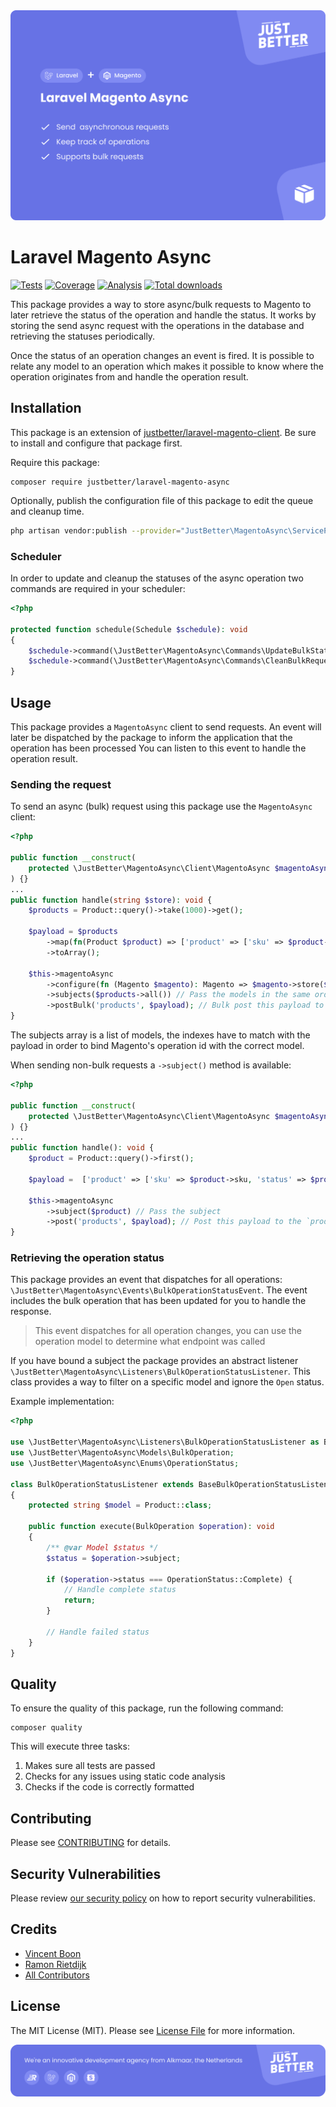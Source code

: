 <a href="https://github.com/justbetter/laravel-magento-async" title="JustBetter">
    <img src="./art/banner.svg" alt="Banner">
</a>

# Laravel Magento Async

<p>
    <a href="https://github.com/justbetter/laravel-magento-async"><img src="https://img.shields.io/github/actions/workflow/status/justbetter/laravel-magento-async/tests.yml?label=tests&style=flat-square" alt="Tests"></a>
    <a href="https://github.com/justbetter/laravel-magento-async"><img src="https://img.shields.io/github/actions/workflow/status/justbetter/laravel-magento-async/coverage.yml?label=coverage&style=flat-square" alt="Coverage"></a>
    <a href="https://github.com/justbetter/laravel-magento-async"><img src="https://img.shields.io/github/actions/workflow/status/justbetter/laravel-magento-async/analyse.yml?label=analysis&style=flat-square" alt="Analysis"></a>
    <a href="https://github.com/justbetter/laravel-magento-async"><img src="https://img.shields.io/packagist/dt/justbetter/laravel-magento-async?color=blue&style=flat-square" alt="Total downloads"></a>
</p>

This package provides a way to store async/bulk requests to Magento to later retrieve the status of the operation and handle the status.
It works by storing the send async request with the operations in the database and retrieving the statuses periodically.

Once the status of an operation changes an event is fired.
It is possible to relate any model to an operation which makes it possible to know where the operation originates from and handle the operation result.


## Installation

This package is an extension of [justbetter/laravel-magento-client](https://github.com/justbetter/laravel-magento-client/).
Be sure to install and configure that package first.

Require this package:

```shell
composer require justbetter/laravel-magento-async
```

Optionally, publish the configuration file of this package to edit the queue and cleanup time.

```bash
php artisan vendor:publish --provider="JustBetter\MagentoAsync\ServiceProvider" --tag=config
```

### Scheduler

In order to update and cleanup the statuses of the async operation two commands are required in your scheduler:

```php
<?php

protected function schedule(Schedule $schedule): void
{
    $schedule->command(\JustBetter\MagentoAsync\Commands\UpdateBulkStatusesCommand::class)->everyFiveMinutes();
    $schedule->command(\JustBetter\MagentoAsync\Commands\CleanBulkRequestsCommand::class)->everyFiveMinutes();
}
```

## Usage

This package provides a `MagentoAsync` client to send requests.
An event will later be dispatched by the package to inform the application that the operation has been processed
You can listen to this event to handle the operation result.

### Sending the request

To send an async (bulk) request using this package use the `MagentoAsync` client:

```php
<?php

public function __construct(
    protected \JustBetter\MagentoAsync\Client\MagentoAsync $magentoAsync
) {}
...
public function handle(string $store): void {
    $products = Product::query()->take(1000)->get();

    $payload = $products
        ->map(fn(Product $product) => ['product' => ['sku' => $product->sku, 'status' => $product->status]])
        ->toArray();

    $this->magentoAsync
        ->configure(fn (Magento $magento): Magento => $magento->store($store)) // Optionally configure the Magento client
        ->subjects($products->all()) // Pass the models in the same order as the payload
        ->postBulk('products', $payload); // Bulk post this payload to the `products` endpoint
}
```

The subjects array is a list of models, the indexes have to match with the payload in order to bind Magento's operation id with the correct model.

When sending non-bulk requests a `->subject()` method is available:

```php
<?php

public function __construct(
    protected \JustBetter\MagentoAsync\Client\MagentoAsync $magentoAsync
) {}
...
public function handle(): void {
    $product = Product::query()->first();

    $payload =  ['product' => ['sku' => $product->sku, 'status' => $product->status]];

    $this->magentoAsync
        ->subject($product) // Pass the subject
        ->post('products', $payload); // Post this payload to the `products` endpoint
}
```

### Retrieving the operation status

This package provides an event that dispatches for all operations: `\JustBetter\MagentoAsync\Events\BulkOperationStatusEvent`.
The event includes the bulk operation that has been updated for you to handle the response.

> This event dispatches for all operation changes, you can use the operation model to determine what endpoint was called

If you have bound a subject the package provides an abstract listener `\JustBetter\MagentoAsync\Listeners\BulkOperationStatusListener`.
This class provides a way to filter on a specific model and ignore the `Open` status.

Example implementation:

```php
<?php

use \JustBetter\MagentoAsync\Listeners\BulkOperationStatusListener as BaseBulkOperationStatusListener;
use \JustBetter\MagentoAsync\Models\BulkOperation;
use \JustBetter\MagentoAsync\Enums\OperationStatus;

class BulkOperationStatusListener extends BaseBulkOperationStatusListener
{
    protected string $model = Product::class;

    public function execute(BulkOperation $operation): void
    {
        /** @var Model $status */
        $status = $operation->subject;

        if ($operation->status === OperationStatus::Complete) {
            // Handle complete status
            return;
        }

        // Handle failed status
    }
}
```

## Quality

To ensure the quality of this package, run the following command:

```shell
composer quality
```

This will execute three tasks:

1. Makes sure all tests are passed
2. Checks for any issues using static code analysis
3. Checks if the code is correctly formatted

## Contributing

Please see [CONTRIBUTING](.github/CONTRIBUTING.md) for details.

## Security Vulnerabilities

Please review [our security policy](../../security/policy) on how to report security vulnerabilities.

## Credits

- [Vincent Boon](https://github.com/VincentBean)
- [Ramon Rietdijk](https://github.com/ramonrietdijk)
- [All Contributors](../../contributors)

## License

The MIT License (MIT). Please see [License File](LICENSE) for more information.

<a href="https://justbetter.nl" title="JustBetter">
    <img src="./art/footer.svg" alt="JustBetter logo">
</a>

